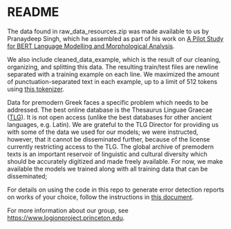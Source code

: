 # README

The data found in raw_data_resources.zip was made available to us by Pranaydeep Singh, which he assembled as part of his work on [A Pilot Study for BERT Language Modelling and Morphological Analysis](https://aclanthology.org/2021.latechclfl-1.15.pdf). 

We also include cleaned_data_example, which is the result of our cleaning, organizing, and splitting this data. The resulting train/test files are newline separated with a training example on each line. We maximized the amount of punctuation-separated text in each example, up to a limit of 512 tokens using [this tokenizer](https://huggingface.co/cabrooks/LOGION-base). 

Data for premodern Greek faces a specific problem which needs to be addressed. The best online database is the Thesaurus Linguae Graecae ([TLG](https://stephanus.tlg.uci.edu/)). It is not open access (unlike the best databases for other ancient languages, e.g. Latin). We are grateful to the TLG Director for providing us with some of the data we used for our models; we were instructed, however, that it cannot be disseminated further, because of the license currently restricting access to the TLG. The global archive of premodern texts is an important reservoir of linguistic and cultural diversity which should be accurately digitized and made freely available. For now, we make available the models we trained along with all training data that can be disseminated;

For details on using the code in this repo to generate error detection reports on works of your choice, follow the instructions in [this document](https://docs.google.com/document/d/1CEVQ_oLJX4Cwy9zUQM9CVorauXeQHe8R41pMjQrc4vs/edit?usp=sharing).

For more information about our group, see https://www.logionproject.princeton.edu. 
